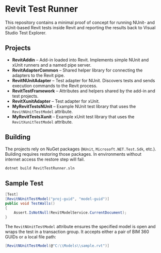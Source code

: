# Revit Test Runner

This repository contains a minimal proof of concept for running NUnit- and xUnit-based Revit tests inside Revit and reporting the results back to Visual Studio Test Explorer.

## Projects

- **RevitAddin** – Add-in loaded into Revit. Implements simple NUnit and xUnit runners and a named pipe server.
- **RevitAdapterCommon** – Shared helper library for connecting the adapters to the Revit pipe.
- **RevitNUnitAdapter** – Test adapter for NUnit. Discovers tests and sends execution commands to the Revit process.
- **RevitTestFramework** – Attributes and helpers shared by the add-in and test projects.
- **RevitXunitAdapter** – Test adapter for xUnit.
- **MyRevitTestsNUnit** – Example NUnit test library that uses the `RevitNUnitTestModel` attribute.
- **MyRevitTestsXunit** – Example xUnit test library that uses the `RevitXunitTestModel` attribute.

## Building

The projects rely on NuGet packages (`NUnit`, `Microsoft.NET.Test.Sdk`, etc.). Building requires restoring those packages. In environments without internet access the restore step will fail.

```bash
dotnet build RevitTestRunner.sln
```

## Sample Test

```csharp
[Test]
[RevitNUnitTestModel("proj-guid", "model-guid")]
public void TestWalls()
{
    Assert.IsNotNull(RevitModelService.CurrentDocument);
}
```

The `RevitNUnitTestModel` attribute ensures the specified model is open and wraps the
test in a transaction group. It accepts either a pair of BIM 360 GUIDs or a
local file path:

```csharp
[RevitNUnitTestModel(@"C:\\Models\\sample.rvt")]
```
